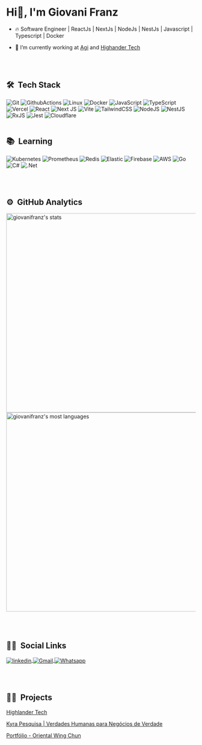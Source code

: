 <h1 align="left">Hi&#128075;, I'm Giovani Franz</h1>

- 🔥 Software Engineer | ReactJs | NextJs | NodeJs | NestJs | Javascript | Typescript | Docker

- 🔭 I’m currently working at [Agi](https://agibank.com.br/) and [Highander Tech](https://www.highlandertech.com.br/)

<br><br>

## 🛠️ &nbsp;Tech Stack

![Git](https://img.shields.io/badge/Git-E34F26?style=for-the-badge&logo=git&logoColor=white)
![GithubActions](https://img.shields.io/badge/Github-Actions-61dafb?style=for-the-badge&logo=github&logoColor=white&color=282c34)
![Linux](https://img.shields.io/badge/Linux-FCC624?style=for-the-badge&logo=linux&logoColor=black)
![Docker](https://img.shields.io/badge/docker-%230db7ed.svg?style=for-the-badge&logo=docker&logoColor=white)
![JavaScript](https://img.shields.io/badge/javascript-%23323330.svg?style=for-the-badge&logo=javascript&logoColor=%23F7DF1E)
![TypeScript](https://img.shields.io/badge/typescript-%23007ACC.svg?style=for-the-badge&logo=typescript&logoColor=white)
![Vercel](https://img.shields.io/badge/vercel-%23000000.svg?style=for-the-badge&logo=vercel&logoColor=white)
![React](https://img.shields.io/badge/react-%2320232a.svg?style=for-the-badge&logo=react&logoColor=%2361DAFB)
![Next JS](https://img.shields.io/badge/Next-black?style=for-the-badge&logo=next.js&logoColor=white)
![Vite](https://img.shields.io/badge/vite-%23646CFF.svg?style=for-the-badge&logo=vite&logoColor=white)
![TailwindCSS](https://img.shields.io/badge/tailwindcss-%2338B2AC.svg?style=for-the-badge&logo=tailwind-css&logoColor=white)
![NodeJS](https://img.shields.io/badge/node.js-6DA55F?style=for-the-badge&logo=node.js&logoColor=white)
![NestJS](https://img.shields.io/badge/nestjs-%23E0234E.svg?style=for-the-badge&logo=nestjs&logoColor=white)
![RxJS](https://img.shields.io/badge/rxjs-%23B7178C.svg?style=for-the-badge&logo=reactivex&logoColor=white)
![Jest](https://img.shields.io/badge/Jest-cdcdcd?style=for-the-badge&logo=jest&logoColor=red&color=yellow)
![Cloudflare](https://img.shields.io/badge/Cloudflare-F38020?style=for-the-badge&logo=Cloudflare&logoColor=white)
<br><br>

## 📚 &nbsp;Learning

![Kubernetes](https://img.shields.io/badge/kubernetes-%23326ce5.svg?style=for-the-badge&logo=kubernetes&logoColor=white)
![Prometheus](https://img.shields.io/badge/Prometheus-E6522C?style=for-the-badge&logo=prometheus&logoColor=white)
![Redis](https://img.shields.io/badge/redis-%23DD0031.svg?style=for-the-badge&logo=redis&logoColor=white)
![Elastic](https://img.shields.io/badge/Elastic-FFFFFF?style=for-the-badge&logo=elastic&logoColor=black)
![Firebase](https://img.shields.io/badge/firebase-%23039BE5.svg?style=for-the-badge&logo=firebase)
![AWS](https://img.shields.io/badge/Amazon_AWS-232F3E?style=for-the-badge&logo=amazon-aws&logoColor=white)
![Go](https://img.shields.io/badge/go-%2300ADD8.svg?style=for-the-badge&logo=go&logoColor=white)
![C#](https://img.shields.io/badge/c%23-%23239120.svg?style=for-the-badge&logo=c-sharp&logoColor=white)
![.Net](https://img.shields.io/badge/.NET-5C2D91?style=for-the-badge&logo=.net&logoColor=white)

<br><br>

## ⚙️ &nbsp;GitHub Analytics

<p align="left">
<img width="530em" src="https://github-readme-stats.vercel.app/api?username=giovanifranz&show_icons=true&theme=vision-friendly-dark" alt="giovanifranz's stats"/>
<img width="530em" src="https://github-readme-stats.vercel.app/api/top-langs/?username=giovanifranz&layout=compact&theme=vision-friendly-dark" alt="giovanifranz's most languages"/>
</p>

<br><br>

## 👨‍🦲 &nbsp;Social Links

<p align="left">
<a href="https://linkedin.com/in/giovanifranz" target="_blank">
  <img align="center" src="https://img.shields.io/badge/linkedin-%230077B5.svg?style=for-the-badge&logo=linkedin&logoColor=white" alt="linkedin"/>
</a>
<a href="mailto:giovanifranz151@gmail.com" target="_blank">
 <img align="center" src="https://img.shields.io/badge/Gmail-D14836?style=for-the-badge&logo=gmail&logoColor=white" alt="Gmail"/>
</a>
<a href="https://api.whatsapp.com/send?phone=5551999188952&text=Olá%20Giovani!%20Vi%20seu%20perfil%20no%20Github%20e%20gostaria%20de%20entrar%20em%20contato%20com%20você." target="_blank">
  <img align="center" src="https://img.shields.io/badge/-Whatsapp-2DB540?style=for-the-badge&labelColor=whatsapp&logo=whatsapp&logoColor=white" alt="Whatsapp"/>
</a>
</p>

<br><br>

## 👨‍💻 &nbsp;Projects

<div style="display: inline_block">
 
<a href="https://www.highlandertech.com.br" target="_blank">Highlander Tech</a>

<a href="https://www.kyra.com.br" target="_blank">Kyra Pesquisa | Verdades Humanas para Negócios de Verdade</a>

<a href="https://oriental.highlandertech.com.br" target="_blank">Portfólio - Oriental Wing Chun</a>

<!--
**maykbrito/maykbrito** is a ✨ _special_ ✨ repository because its `README.md` (this file) appears on your GitHub profile.

Here are some ideas to get you started:

- 🔭 I’m currently working on ...
- 🌱 I’m currently learning ...
- 👯 I’m looking to collaborate on ...
- 🤔 I’m looking for help with ...
- 💬 Ask me about ...
- 📫 How to reach me: ...
- 😄 Pronouns: ...
- ⚡ Fun fact: ...
-->
